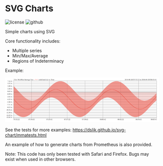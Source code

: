 SVG Charts
==========

![license][license-img] ![github][github-img]

Simple charts using SVG

Core functionality includes:

* Multiple series
* Min/Max/Average
* Regions of Indeterminacy

Example:

![Example](example.png)

See the tests for more examples: https://dslik.github.io/svg-chart/mmatests.html

An example of how to generate charts from Prometheus is also provided.

Note: This code has only been tested with Safari and Firefox. Bugs may exist when used in other browsers.

[license-img]: http://img.shields.io/badge/license-BSD-a0a060.svg?style=flat-square
[github-img]: https://img.shields.io/badge/github-dslik%2Fsvg--chart-a0a060.svg?style=flat-square
